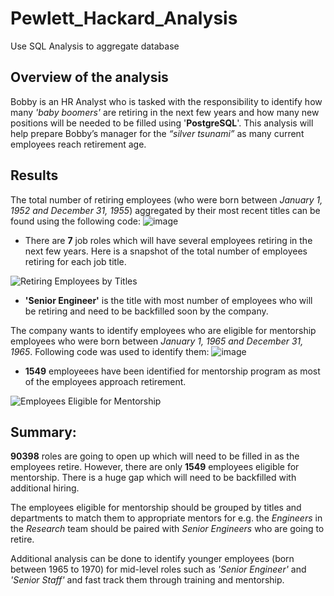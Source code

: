 # Pewlett_Hackard_Analysis
Use SQL Analysis to aggregate database
## Overview of the analysis 
Bobby is an HR Analyst who is tasked with the responsibility to identify how many *'baby boomers'* are retiring in the next few years and how many new positions will be needed to be filled using '**PostgreSQL**'. This analysis will help prepare Bobby’s manager for the *“silver tsunami”* as many current employees reach retirement age.
## Results 
The total number of retiring employees (who were born between *January 1, 1952 and December 31, 1955*) aggregated by their most recent titles can be found using the following code:
![image](https://user-images.githubusercontent.com/84694664/129496982-20831dfe-2f17-490f-9e2a-f678a97a4247.png)

- There are **7** job roles which will have several employees retiring in the next few years. Here is a snapshot of the total number of employees retiring for each job title.

![Retiring Employees by Titles](https://user-images.githubusercontent.com/84694664/129493951-929947f5-82f5-4af0-861f-893e3be82594.PNG)

- **'Senior Engineer'** is the title with most number of employees who will be retiring and need to be backfilled soon by the company.

The company wants to identify employees who are eligible for mentorship employees who were born between *January 1, 1965 and December 31, 1965*. Following code was used to identify them:
![image](https://user-images.githubusercontent.com/84694664/129497113-acc386fc-d6fb-4ac8-a092-fdcd6dad6fad.png)

- **1549** employeees have been identified for mentorship program as most of the employees approach retirement.

![Employees Eligible for Mentorship](https://user-images.githubusercontent.com/84694664/129494141-a8d39d82-163a-4e86-9fe8-9daefb6ab823.PNG)


## Summary: 
**90398** roles are going to open up which will need to be filled in as the employees retire. However, there are only **1549** employees eligible for mentorship. There is a huge gap which will need to be backfilled with additional hiring. 

The employees eligible for mentorship should be grouped by titles and departments to match them to appropriate mentors for e.g. the *Engineers* in the *Research* team should be paired with *Senior Engineers* who are going to retire.

Additional analysis can be done to identify younger employees (born between 1965 to 1970) for mid-level roles such as *'Senior Engineer'* and *'Senior Staff'* and fast track them through training and mentorship.
